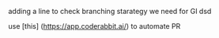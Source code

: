 adding a line to check branching starategy we need for GI
dsd

use [this] (https://app.coderabbit.ai/) to automate PR
